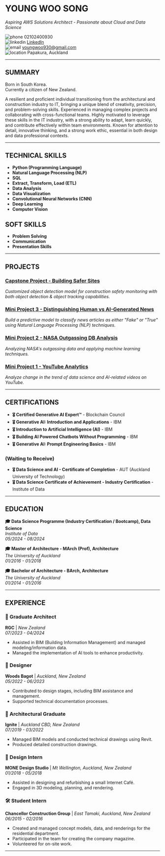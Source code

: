 # **YOUNG WOO SONG**
*Aspiring AWS Solutions Architect - Passionate about Cloud and Data Science*

 ![phone](https://img.icons8.com/ios-filled/16/000000/phone.png) 02102400930  
 ![linkedin](https://img.icons8.com/ios-filled/16/000000/linkedin.png) [LinkedIn](https://www.linkedin.com/in/young-woo-song-145488217/)  
 ![email](https://img.icons8.com/ios-filled/16/000000/new-post.png) youngwoo930@gmail.com  
 ![location](https://img.icons8.com/ios-filled/16/000000/marker.png) Papakura, Auckland

---

## **SUMMARY**

Born in South Korea.  
Currently a citizen of New Zealand.

A resilient and proficient individual transitioning from the architectural and construction industry to IT, bringing a unique blend of creativity, precision, and problem-solving skills. Experienced in managing complex projects and collaborating with cross-functional teams. Highly motivated to leverage these skills in the IT industry, with a strong ability to adapt, learn quickly, and contribute effectively within team environments. Known for attention to detail, innovative thinking, and a strong work ethic, essential in both design and data professional contexts.

---

## **TECHNICAL SKILLS**

- **Python (Programming Language)**
- **Natural Language Processing (NLP)**
- **SQL**
- **Extract, Transform, Load (ETL)**
- **Data Analysis**
- **Data Visualization**
- **Convolutional Neural Networks (CNN)**
- **Deep Learning**
- **Computer Vision**

## **SOFT SKILLS**

- **Problem Solving**
- **Communication**
- **Presentation Skills**

---

## **PROJECTS**

### [Capstone Project - Building Safer Sites](https://github.com/Userdflt/Capstone_Project-Building-Safer-Sites-Computer-Vision-CNN-Model-)
*Customized object detection model for construction safety monitoring with both object detection & object tracking capabilities.*

### [Mini Project 3 - Distinguishing Human vs AI-Generated News](https://github.com/Userdflt/Mini-Project_3_Distinguishing-Human-vs-AI-Generated-News)
*Build a predictive model to classify news articles as either "Fake" or "True" using Natural Language Processing (NLP) techniques.*

### [Mini Project 2 - NASA Outgassing DB Analysis](https://github.com/Userdflt/Mini_Project_2_NASA-Outgassing-DB)
*Analyzing NASA's outgassing data and applying machine learning techniques.*

### [Mini Project 1 - YouTube Analytics](https://github.com/Userdflt/Mini-Project_1_YouTube_Analytics)
*Analyze change in the trend of data science and AI-related videos on YouTube.*

---

## **CERTIFICATIONS**

- **🎖 Certified Generative AI Expert™** - Blockchain Council
- **🎖 Generative AI: Introduction and Applications** - IBM
- **🎖 Introduction to Artificial Intelligence (AI)** - IBM
- **🎖 Building AI Powered Chatbots Without Programming** - IBM
- **🎖 Generative AI: Prompt Engineering Basics** - IBM

### **(Waiting to Receive)**

- **🎖 Data Science and AI - Certificate of Completion** - AUT (Auckland University of Technology)
- **🎖 Data Science Certificate of Achievement - Industry Certification** - Institute of Data

---

## **EDUCATION**

**🎓 Data Science Programme (Industry Certification / Bootcamp), Data Science**  
*Institute of Data*  
*05/2024 - 08/2024*

**🎓 Master of Architecture - MArch (Prof), Architecture**  
*The University of Auckland*  
*01/2016 - 01/2018*

**🎓 Bachelor of Architecture - BArch, Architecture**  
*The University of Auckland*  
*01/2014 - 01/2016*

---

## **EXPERIENCE**

### **🏢 Graduate Architect**  
**RGC** | *New Zealand*  
*07/2023 - 04/2024*

- Assisted in BIM (Building Information Management) and managed modeling/information data.
- Managed the implementation of AI tools to enhance productivity.

### **🏢 Designer**  
**Woods Bagot** | *Auckland, New Zealand*  
*05/2022 - 06/2023*

- Contributed to design stages, including BIM assistance and management.
- Supported technical documentation processes.

### **🏢 Architectural Graduate**  
**Ignite** | *Auckland CBD, New Zealand*  
*07/2019 - 03/2022*

- Managed BIM models and conducted technical drawings using Revit.
- Produced detailed construction drawings.

### **🎨 Design Intern**  
**MONE Design Studio** | *Mt Wellington, Auckland, New Zealand*  
*01/2018 - 05/2018*

- Assisted in designing and refurbishing a small Internet Café.
- Engaged in 3D modeling, planning, and rendering.

### **🛠️ Student Intern**  
**Chancellor Construction Group** | *East Tamaki, Auckland, New Zealand*  
*06/2015 - 02/2016*

- Created and managed concept models, data, and renderings for the residential department.
- Participated in the team for creating the company magazine.
- Volunteered for on-site work.

---
